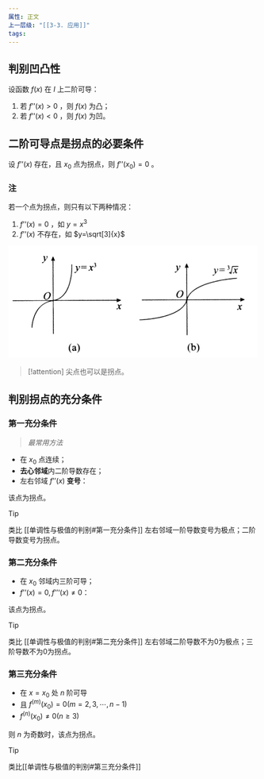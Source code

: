 ```yaml
---
属性: 正文
上一层级: "[[3-3. 应用]]"
tags: 
---
```


## 判别凹凸性

设函数 $f(x)$ 在 $I$ 上二阶可导：

1. 若 $f’’(x) > 0$ ，则 $f(x)$ 为凸；
2. 若 $f’’(x) < 0$ ，则 $f(x)$ 为凹。

## 二阶可导点是拐点的必要条件

设 $f’’(x)$ 存在，且 $x_0$ 点为拐点，则 $f’’(x_0) = 0$ 。

### 注

若一个点为拐点，则只有以下两种情况：

1. $f’’(x) = 0$ ，如 $y=x^3$
2. $f’’(x)$ 不存在，如 $y=\sqrt[3]{x}$

![situations](/assets/aotu_2.jpg)

> [!attention] 
> 尖点也可以是拐点。

## 判别拐点的充分条件

### 第一充分条件

> *最常用方法*

- 在 $x_0$ 点连续；
- **去心邻域**内二阶导数存在；
- 左右邻域 $f’’(x)$ **变号**：

该点为拐点。

>[!tip] 
> 类比 [[单调性与极值的判别#第一充分条件]] 
> 左右邻域一阶导数变号为极点；二阶导数变号为拐点。

### 第二充分条件

- 在 $x_0$ 邻域内三阶可导；
- $f’’(x) = 0, f’’‘(x) \ne 0$：

该点为拐点。

> [!tip] 
> 类比 [[单调性与极值的判别#第二充分条件]] 
> 左右邻域二阶导数不为0为极点；三阶导数不为0为拐点。


### 第三充分条件

- 在 $x=x_0$ 处 $n$ 阶可导
- 且 $f^{(m)}(x_0) = 0(m = 2, 3, \cdots ,n-1)$
- $f^{(n)}(x_0) \ne 0 (n \ge 3)$

则 $n$ 为奇数时，该点为拐点。

> [!tip] 
> 类比[[单调性与极值的判别#第三充分条件]]